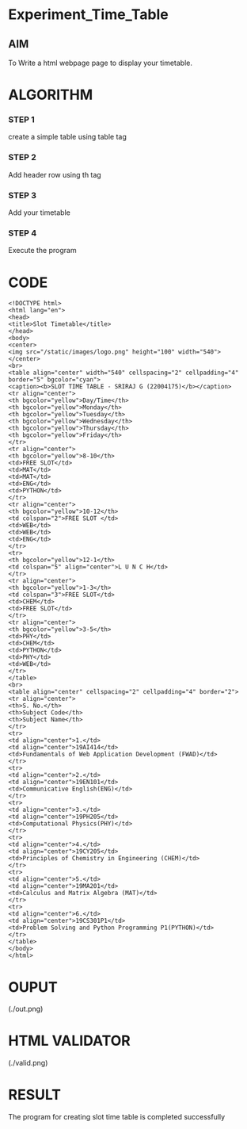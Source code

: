 # Experiment_Time_Table

## AIM
To Write a html webpage page to display your timetable.

# ALGORITHM
### STEP 1
create a simple table using table tag

### STEP 2

Add header row using th tag
### STEP 3

Add your timetable
### STEP 4
Execute the program

# CODE
```
<!DOCTYPE html>
<html lang="en">
<head>
<title>Slot Timetable</title>
</head>
<body>
<center>
<img src="/static/images/logo.png" height="100" width="540">
</center>
<br>
<table align="center" width="540" cellspacing="2" cellpadding="4" border="5" bgcolor="cyan">
<caption><b>SLOT TIME TABLE - SRIRAJ G (22004175)</b></caption>
<tr align="center">
<th bgcolor="yellow">Day/Time</th>
<th bgcolor="yellow">Monday</th>
<th bgcolor="yellow">Tuesday</th>
<th bgcolor="yellow">Wednesday</th>
<th bgcolor="yellow">Thursday</th>
<th bgcolor="yellow">Friday</th>
</tr>
<tr align="center">
<th bgcolor="yellow">8-10</th>
<td>FREE SLOT</td>
<td>MAT</td>
<td>MAT</td>
<td>ENG</td>
<td>PYTHON</td>
</tr>
<tr align="center">
<th bgcolor="yellow">10-12</th>
<td colspan="2">FREE SLOT </td>
<td>WEB</td>
<td>WEB</td>
<td>ENG</td>
</tr>
<tr>
<th bgcolor="yellow">12-1</th>
<td colspan="5" align="center">L U N C H</td>
</tr>
<tr align="center">
<th bgcolor="yellow">1-3</th>
<td colspan="3">FREE SLOT</td>
<td>CHEM</td>
<td>FREE SLOT</td>
</tr>
<tr align="center">
<th bgcolor="yellow">3-5</th>
<td>PHY</td>
<td>CHEM</td>
<td>PYTHON</td>
<td>PHY</td>
<td>WEB</td>
</tr>
</table>
<br>
<table align="center" cellspacing="2" cellpadding="4" border="2">
<tr align="center">
<th>S. No.</th>
<th>Subject Code</th>
<th>Subject Name</th>
</tr>
<tr>
<td align="center">1.</td>
<td align="center">19AI414</td>
<td>Fundamentals of Web Application Development (FWAD)</td>
</tr>
<tr>
<td align="center">2.</td>
<td align="center">19EN101</td>
<td>Communicative English(ENG)</td>
</tr>
<tr>
<td align="center">3.</td>
<td align="center">19PH205</td>
<td>Computational Physics(PHY)</td>
</tr>
<tr>
<td align="center">4.</td>
<td align="center">19CY205</td>
<td>Principles of Chemistry in Engineering (CHEM)</td>
</tr>
<tr>
<td align="center">5.</td>
<td align="center">19MA201</td>
<td>Calculus and Matrix Algebra (MAT)</td>
</tr>
<tr>
<td align="center">6.</td>
<td align="center">19CS301P1</td>
<td>Problem Solving and Python Programming P1(PYTHON)</td>
</tr>
</table>
</body>
</html>
```

# OUPUT
(./out.png)

# HTML VALIDATOR
(./valid.png)

# RESULT 
The program for creating slot time table is completed successfully

